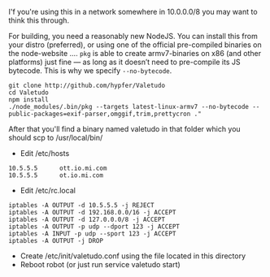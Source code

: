 I'f you're using this in a network somewhere in 10.0.0.0/8 you may want to think this through.


For building, you need a reasonably new NodeJS. You can install this from your
distro (preferred), or using one of the official pre-compiled binaries on the
node-website …. `pkg` is able to create armv7-binaries on x86 (and other
platforms) just fine — as long as it doesn’t need to pre-compile its JS
bytecode. This is why we specify `--no-bytecode`.
```
git clone http://github.com/hypfer/Valetudo
cd Valetudo
npm install
./node_modules/.bin/pkg --targets latest-linux-armv7 --no-bytecode --public-packages=exif-parser,omggif,trim,prettycron ."
```
After that you'll find a binary named valetudo in that folder which you should scp to /usr/local/bin/


* Edit /etc/hosts
```
10.5.5.5      ott.io.mi.com
10.5.5.5      ot.io.mi.com
```

* Edit /etc/rc.local
```
iptables -A OUTPUT -d 10.5.5.5 -j REJECT
iptables -A OUTPUT -d 192.168.0.0/16 -j ACCEPT
iptables -A OUTPUT -d 127.0.0.0/8 -j ACCEPT
iptables -A OUTPUT -p udp --dport 123 -j ACCEPT
iptables -A INPUT -p udp --sport 123 -j ACCEPT
iptables -A OUTPUT -j DROP
```

* Create /etc/init/valetudo.conf using the file located in this directory
* Reboot robot (or just run service valetudo start)

